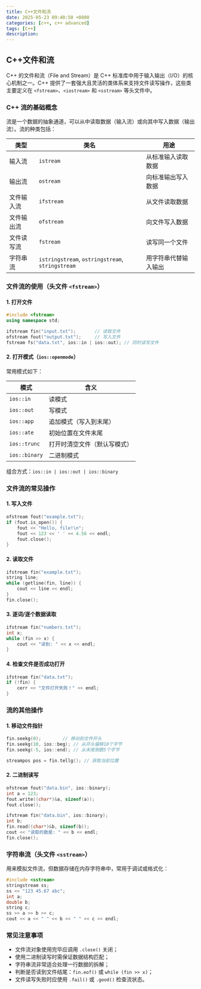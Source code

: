 ```yaml
---
title: C++文件和流
date: 2025-05-23 09:40:50 +0800
categories: [c++, c++ advanced]
tags: [C++]
description: 
---
```

## C++文件和流

C++ 的文件和流（File and Stream）是 C++ 标准库中用于输入输出（I/O）的核心机制之一。C++ 提供了一套强大且灵活的类体系来支持文件读写操作，这些类主要定义在 `<fstream>`、`<iostream>` 和 `<sstream>` 等头文件中。

### C++ 流的基础概念

流是一个数据的抽象通道，可以从中读取数据（输入流）或向其中写入数据（输出流）。流的种类包括：

| 类型       | 类名                                             | 用途                 |
| ---------- | ------------------------------------------------ | -------------------- |
| 输入流     | `istream`                                        | 从标准输入读取数据   |
| 输出流     | `ostream`                                        | 向标准输出写入数据   |
| 文件输入流 | `ifstream`                                       | 从文件读取数据       |
| 文件输出流 | `ofstream`                                       | 向文件写入数据       |
| 文件读写流 | `fstream`                                        | 读写同一个文件       |
| 字符串流   | `istringstream`, `ostringstream`, `stringstream` | 用字符串代替输入输出 |

### 文件流的使用（头文件 `<fstream>`）

#### 1. 打开文件

```cpp
#include <fstream>
using namespace std;

ifstream fin("input.txt");       // 读取文件
ofstream fout("output.txt");     // 写入文件
fstream fs("data.txt", ios::in | ios::out); // 同时读写文件
```

#### 2. 打开模式（`ios::openmode`）

常用模式如下：

| 模式          | 含义                         |
| ------------- | ---------------------------- |
| `ios::in`     | 读模式                       |
| `ios::out`    | 写模式                       |
| `ios::app`    | 追加模式（写入到末尾）       |
| `ios::ate`    | 初始位置在文件末尾           |
| `ios::trunc`  | 打开时清空文件（默认写模式） |
| `ios::binary` | 二进制模式                   |

组合方式：`ios::in | ios::out | ios::binary`

### 文件流的常见操作

#### 1. 写入文件

```cpp
ofstream fout("example.txt");
if (fout.is_open()) {
    fout << "Hello, file!\n";
    fout << 123 << ' ' << 4.56 << endl;
    fout.close();
}
```

#### 2. 读取文件

```cpp
ifstream fin("example.txt");
string line;
while (getline(fin, line)) {
    cout << line << endl;
}
fin.close();
```

#### 3. 逐词/逐个数据读取

```cpp
ifstream fin("numbers.txt");
int x;
while (fin >> x) {
    cout << "读到: " << x << endl;
}
```

#### 4. 检查文件是否成功打开

```cpp
ifstream fin("data.txt");
if (!fin) {
    cerr << "文件打开失败！" << endl;
}
```

### 流的其他操作

#### 1. 移动文件指针

```cpp
fin.seekg(0);        // 移动到文件开头
fin.seekg(10, ios::beg); // 从开头偏移10个字节
fin.seekg(-5, ios::end); // 从末尾倒数5个字节

streampos pos = fin.tellg(); // 获取当前位置
```

#### 2. 二进制读写

```cpp
ofstream fout("data.bin", ios::binary);
int a = 123;
fout.write((char*)&a, sizeof(a));
fout.close();

ifstream fin("data.bin", ios::binary);
int b;
fin.read((char*)&b, sizeof(b));
cout << "读取的数是: " << b << endl;
fin.close();
```

### 字符串流（头文件 `<sstream>`）

用来模拟文件流，但数据存储在内存字符串中，常用于调试或格式化：

```cpp
#include <sstream>
stringstream ss;
ss << "123 45.67 abc";
int a;
double b;
string c;
ss >> a >> b >> c;
cout << a << " " << b << " " << c << endl;
```

### 常见注意事项

- 文件流对象使用完毕应调用 `.close()` 关闭；
- 使用二进制读写时需保证数据结构匹配；
- 字符串流非常适合处理一行数据的拆解；
- 判断是否读到文件结尾：`fin.eof()` 或 `while (fin >> x)`；
- 文件读写失败时应使用 `.fail()` 或 `.good()` 检查流状态。